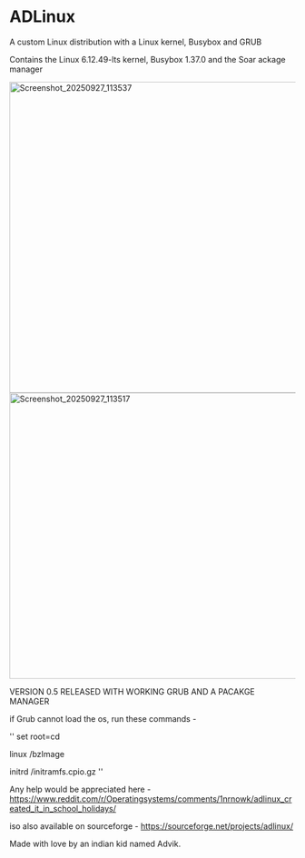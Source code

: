 # ADLinux
A custom Linux distribution with a Linux kernel, Busybox and GRUB

Contains the Linux 6.12.49-lts kernel, Busybox 1.37.0 and the Soar ackage manager

<img width="787" height="548" alt="Screenshot_20250927_113537" src="https://github.com/user-attachments/assets/71a48c9b-2c60-4df0-9223-91e4a95a2002" />
<img width="771" height="504" alt="Screenshot_20250927_113517" src="https://github.com/user-attachments/assets/30071187-abd4-4d4b-93e0-da2fa3c1b212" />

VERSION 0.5 RELEASED WITH
WORKING GRUB AND A PACAKGE MANAGER  

if Grub cannot load the os, run these commands - 

''
set root=cd

linux /bzImage

initrd /initramfs.cpio.gz 
''

Any help would be appreciated here - https://www.reddit.com/r/Operatingsystems/comments/1nrnowk/adlinux_created_it_in_school_holidays/

iso also available on sourceforge - https://sourceforge.net/projects/adlinux/

Made with love by an indian kid named Advik.
